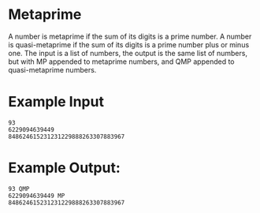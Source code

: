 <!-- RATING: Easy -->
<!-- NAME: Metaprime -->
<!-- GENERATOR: generator.py -->
# Metaprime

A number is metaprime if the sum of its digits is a prime number.  A number is quasi-metaprime if the sum of its digits is a prime number plus or minus one.  The input is a list of numbers, the output is the same list of numbers, but with MP appended to metaprime numbers, and QMP appended to quasi-metaprime numbers.

# Example Input
```
93
6229094639449
848624615231231229888263307883967
```

# Example Output:
```
93 QMP
6229094639449 MP
848624615231231229888263307883967
```
